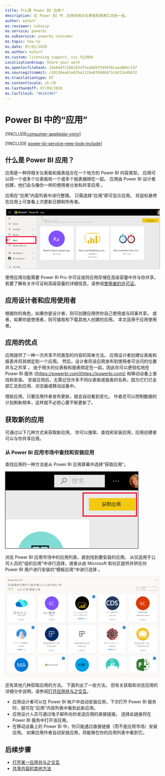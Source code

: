 ```yaml
---
title: 什么是 Power BI 应用？
description: 在 Power BI 中，应用将相关仪表板和报表汇总到一处。
author: mihart
ms.reviewer: lukaszp
ms.service: powerbi
ms.subservice: powerbi-consumer
ms.topic: how-to
ms.date: 07/01/2020
ms.author: mihart
ms.custom: licensing support, css_fy20Q4
LocalizationGroup: Share your work
ms.openlocfilehash: 22e044f11b62d3375eabd97545070caaa0bbcfd7
ms.sourcegitcommit: c18130ea61e67ba111be870ddb971c6413a4b632
ms.translationtype: HT
ms.contentlocale: zh-CN
ms.lasthandoff: 07/09/2020
ms.locfileid: "86161967"
---
```

# <a name="apps-in-power-bi"></a>Power BI 中的“应用”

[!INCLUDE[consumer-appliesto-ynny](../includes/consumer-appliesto-ynny.md)]

[!INCLUDE [power-bi-service-new-look-include](../includes/power-bi-service-new-look-include.md)]

## <a name="what-is-a-power-bi-app"></a>什么是 Power BI 应用？
应用是一种将相关仪表板和报表组合在一个地方的 Power BI 内容类型。 应用可以将一个或多个仪表板和一个或多个报表捆绑在一起。 应用由 Power BI 设计者创建，他们会与像你一样的使用者分发和共享应用 。 

应用在“应用”内容列表中进行整理。 只需选择“应用”即可显示应用。 将鼠标悬停在应用上可查看上次更新日期和所有者。 

![Power BI 中的“应用”](./media/end-user-apps/power-bi-apps-red.png)


使用应用功能需要 Power BI Pro 许可证或将应用存储在高级容量中并与你共享。 若要了解有关许可证和高级容量的详细信息，请参阅[使用者的许可证](end-user-license.md)。

## <a name="app-designers-and-app-consumers"></a>应用设计者和应用使用者 
根据你的角色，如果你是设计者，则可创建应用供你自己使用或与同事共享。 或者，如果你是使用者，则可接收和下载其他人创建的应用。 本文适用于应用使用者。

## <a name="advantages-of-apps"></a>应用的优点
应用提供了一种一次共享不同类型的内容的简单方法。 应用设计者创建仪表板和报表并将其绑定到一个应用。 然后，设计者将该应用发布到使用者可访问的位置并与之共享 。 由于相关的仪表板和报表绑定在一起，因此你可以更轻松地在 Power BI 服务 ([https://powerbi.com](https://powerbi.com)) 和移动设备上查找和安装。 安装应用后，无需记住许多不同仪表板或报表的名称，因为它们已全部汇总到应用、浏览器或移动设备中。

借助应用，只要应用作者发布更新，就会自动看到变化。 作者还可以控制数据的计划刷新频率，这样就不必担心要不断更新了。 

<!-- add conceptual art -->
## <a name="get-a-new-app"></a>获取新的应用
可通过以下几种方式来获取新应用。 你可以搜索、查找和安装应用，应用创建者可以与你共享应用。 

### <a name="find-and-install-apps-from-the-power-bi-apps-marketplace"></a>从 Power BI 应用市场中查找和安装应用
查找应用的一种方法是从 Power BI 应用屏幕中选择“获取应用”。 

![“应用”屏幕的屏幕截图，其中显示了“获取应用”图标](./media/end-user-apps/power-bi-get-apps-icon.png)

浏览 Power BI 应用市场中的应用列表，直到找到要安装的应用。 从仅适用于公司人员的“组织应用”中进行选择，或者从由 Microsoft 和社区提供并供任何 Power BI 用户进行安装的“模板应用”中进行选择 。 

![Power BI 应用商城](./media/end-user-apps/power-bi-app-marketplace.png)

还有其他几种获取应用的方法。 下面列出了一些方法。 但有关获取和浏览应用的详细分步说明，请参阅[打开应用并与之交互](end-user-app-view.md)。

* 应用设计者可以在 Power BI 帐户中自动安装应用，下次打开 Power BI 服务时，就可在“应用”内容列表中看到此新应用。 
* 应用设计人员可通过电子邮件向你发送应用的直接链接。 选择此链接将在 Power BI 服务中打开该应用。
* 在移动设备上的 Power BI 中，你只能通过直接链接（而不是应用市场）安装应用。 如果应用作者自动安装应用，将能够在你的应用列表中看到它。 

## <a name="next-steps"></a>后续步骤
* [打开某一应用并与之交互](end-user-app-view.md)
* [共享内容的其他方法](end-user-shared-with-me.md)

